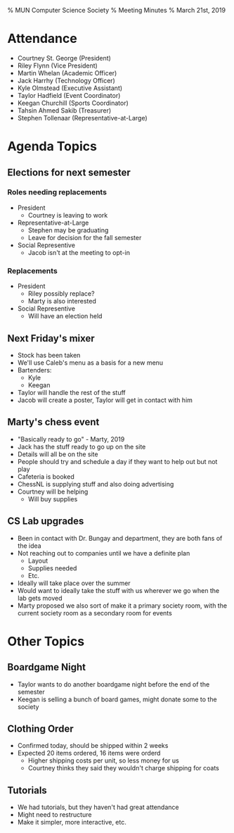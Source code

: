 % MUN Computer Science Society
% Meeting Minutes
% March 21st, 2019

# Attendance

* Courtney St. George (President)
* Riley Flynn (Vice President)
* Martin Whelan (Academic Officer)
* Jack Harrhy (Technology Officer)
* Kyle Olmstead (Executive Assistant)
* Taylor Hadfield (Event Coordinator)
* Keegan Churchill (Sports Coordinator)
* Tahsin Ahmed Sakib (Treasurer)
* Stephen Tollenaar (Representative-at-Large)

# Agenda Topics

## Elections for next semester

### Roles needing replacements

* President
  * Courtney is leaving to work
* Representative-at-Large
  * Stephen may be graduating
  * Leave for decision for the fall semester
* Social Representive
  * Jacob isn't at the meeting to opt-in

### Replacements

* President
  * Riley possibly replace?
  * Marty is also interested
* Social Representive
  * Will have an election held

## Next Friday's mixer

* Stock has been taken
* We'll use Caleb's menu as a basis for a new menu
* Bartenders:
  * Kyle
  * Keegan
* Taylor will handle the rest of the stuff
* Jacob will create a poster, Taylor will get in contact with him

## Marty's chess event

* "Basically ready to go" - Marty, 2019
* Jack has the stuff ready to go up on the site
* Details will all be on the site
* People should try and schedule a day if they want to help out but not play
* Cafeteria is booked
* ChessNL is supplying stuff and also doing advertising
* Courtney will be helping
  * Will buy supplies

## CS Lab upgrades

* Been in contact with Dr. Bungay and department, they are both fans of the idea
* Not reaching out to companies until we have a definite plan
  * Layout
  * Supplies needed
  * Etc.
* Ideally will take place over the summer
* Would want to ideally take the stuff with us wherever we go when the lab gets moved
* Marty proposed we also sort of make it a primary society room, with the current society room as a secondary room for events

# Other Topics

## Boardgame Night

* Taylor wants to do another boardgame night before the end of the semester
* Keegan is selling a bunch of board games, might donate some to the society

## Clothing Order

* Confirmed today, should be shipped within 2 weeks
* Expected 20 items ordered, 16 items were orderd
  * Higher shipping costs per unit, so less money for us
  * Courtney thinks they said they wouldn't charge shipping for coats

## Tutorials

* We had tutorials, but they haven't had great attendance
* Might need to restructure
* Make it simpler, more interactive, etc.